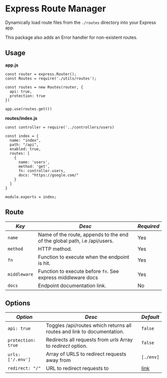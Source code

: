# Express Route Manager

Dynamically load route files from the ``./routes`` directory into your Express app.  

This package also adds an Error handler for non-existent routes.

## Usage

**app.js**
```
const router = express.Router();
const Routes = require('./utils/routes');

const routes = new Routes(router, { 
  api: true,
  protection: true
})

app.use(routes.get())
```

**routes/index.js**
```
const controller = require('../controllers/users)

const index = {
  name: "index",
  path: "/api",
  enabled: true,
  routes: [
    {
      name: 'users', 
      method: 'get', 
      fn: controller.users,
      docs: "https://google.com/"
    }
  ]
}
 
module.exports = index;
```
 
## Route
| *Key* | *Desc* | *Required*  
| --------------- | --------------- | --------------- |
| `name`       | Name of the route, appends to the end of the global path, i.e /api/users.  | Yes 
| `method`     | HTTP method.                                                               | Yes 
| `fn`         | Function to execute when the endpoint is hit.                              | Yes
| `middleware` | Function to execute before `fn`. See express middleware docs               | Yes
| `docs`       | Endpoint documentation link.                                               | No

## Options

| *Option* | *Desc* | *Default*  
| --------------- | --------------- | --------------- |
| `api: true`       | Toggles /api/routes which returns all routes and link to documentation. | ``false``  
| `protection: true`| Redirects all requests from *urls* Array to *redirect* option.          | ``false``  
| `urls: ['/.env']` | Array of URLS to redirect requests away from                            | ``[./env]``  
| `redirect: "/"`   | URL to redirect requests to                                             | [link](https://www.youtube.com/watch?v=dQw4w9WgXcQ)  